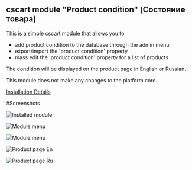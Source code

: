 ## cscart module "Product condition" (Состояние товара)

This is a simple cscart module that allows you to
- add product condition to the database through the admin menu
- export/import the 'product condition' property 
- mass edit the 'product condition' property for a list of products

The condition will be displayed on the product page in English or Russian.

This module does not make any changes to the platform core.

[Installation Details](https://www.cs-cart.ru/docs/latest/user_guide/addons/1manage_addons.html#id2)

#Screenshots

![Installed module](https://i.ibb.co/pxmrNt5/Screenshot-3.png "Installed module")

![Module menu](https://i.ibb.co/LNMFKYk/Screenshot.png "Menu")

![Module menu](https://i.ibb.co/LNMFKYk/Screenshot.png "Menu")

![Product page En](https://i.ibb.co/PT9NgQC/Screenshot-1.png "Page in English")

![Product page Ru](https://i.ibb.co/wcPNZnY/Screenshot-2.png "Page in Russian")

